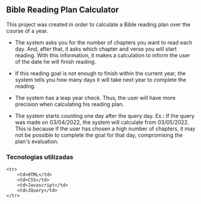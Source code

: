 ## Bible Reading Plan Calculator

This project was created in order to calculate a Bible reading plan over the course of a year.

* The system asks you for the number of chapters you want to read each day. And, after that, it asks which chapter and verse you will start reading. With this information, it makes a calculation to inform the user of the date he will finish reading.

* If this reading goal is not enough to finish within the current year, the system tells you how many days it will take next year to complete the reading.

* The system has a leap year check. Thus, the user will have more precision when calculating his reading plan.
    
* The system starts counting one day after the query day. Ex.: If the query was made on 03/04/2022, the system will calculate from 03/05/2022. This is because if the user has chosen a high number of chapters, it may not be possible to complete the goal for that day, compromising the plan's evaluation.


### Tecnologias utilizadas

<table>
    
    <tr>
        <td>HTML</td>
        <td>CSS</td>
        <td>Javascript</td>
        <td>JQuery</td>
    </tr>
    
</table>
